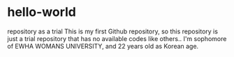 # hello-world
repository as a trial
This is my first Github repository, so this repository is just a trial repository that has no available codes like others..
I'm sophomore of EWHA WOMANS UNIVERSITY, and 22 years old as Korean age.

